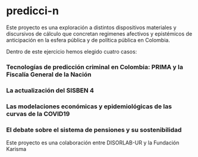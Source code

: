 # predicci-n

Este proyecto es una exploración a distintos dispositivos materiales y discursivos de cálculo que concretan regimenes afectivos y epistémicos de anticipación en la esfera pública y de política pública en Colombia. 

Dentro de este ejercicio hemos elegido cuatro casos:
  ### Tecnologías de predicción criminal en Colombia: PRIMA y la Fiscalía General de la Nación
  ### La actualización del SISBEN 4
  ### Las modelaciones económicas y epidemiológicas de las curvas de la COVID19
  ### El debate sobre el sistema de pensiones y su sostenibilidad
  
  Este proyecto es una colaboración entre DISORLAB-UR y la Fundación Karisma
